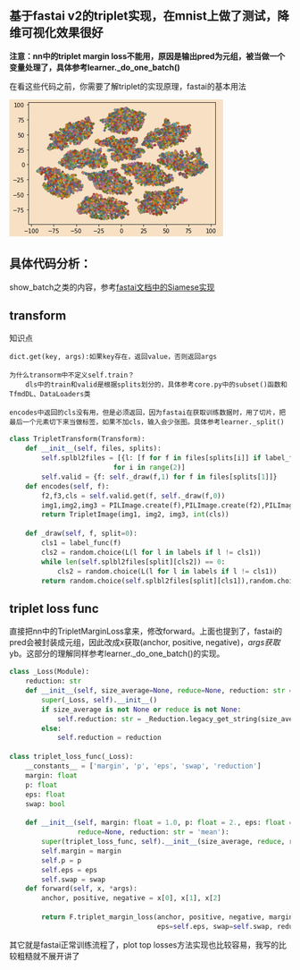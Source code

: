 ## 基于fastai v2的triplet实现，在mnist上做了测试，降维可视化效果很好


**注意：nn中的triplet margin loss不能用，原因是输出pred为元组，被当做一个变量处理了，具体参考learner._do_one_batch()**<br>

在看这些代码之前，你需要了解triplet的实现原理，fastai的基本用法<br>

![降维结果](Image.png)


## 具体代码分析：
show_batch之类的内容，参考[fastai文档中的Siamese实现](https://docs.fast.ai/tutorial.siamese.html)

## transform

知识点
    
    dict.get(key, args):如果key存在，返回value，否则返回args

    为什么transorm中不定义self.train？
        dls中的train和valid是根据splits划分的，具体参考core.py中的subset()函数和TfmdDL、DataLoaders类

    encodes中返回的cls没有用，但是必须返回，因为fastai在获取训练数据时，用了切片，把最后一个元素切下来当做标签，如果不加cls，输入会少张图。具体参考learner._split()


```python
class TripletTransform(Transform):
    def __init__(self, files, splits):
        self.splbl2files = [{l: [f for f in files[splits[i]] if label_func(f) == l] for l in labels}
                          for i in range(2)]
        self.valid = {f: self._draw(f,1) for f in files[splits[1]]}
    def encodes(self, f):
        f2,f3,cls = self.valid.get(f, self._draw(f,0))
        img1,img2,img3 = PILImage.create(f),PILImage.create(f2),PILImage.create(f3)
        return TripletImage(img1, img2, img3, int(cls))
    
    def _draw(self, f, split=0):
        cls1 = label_func(f)
        cls2 = random.choice(L(l for l in labels if l != cls1))
        while len(self.splbl2files[split][cls2]) == 0: 
            cls2 = random.choice(L(l for l in labels if l != cls1))
        return random.choice(self.splbl2files[split][cls1]),random.choice(self.splbl2files[split][cls2]),cls1
```


## triplet loss func
直接把nn中的TripletMarginLoss拿来，修改forward。上面也提到了，fastai的pred会被封装成元组，因此改成x获取(anchor, positive, negative)，*args获取*yb。这部分的理解同样参考learner._do_one_batch()的实现。

```python
class _Loss(Module):
    reduction: str
    def __init__(self, size_average=None, reduce=None, reduction: str = 'mean') -> None:
        super(_Loss, self).__init__()
        if size_average is not None or reduce is not None:
            self.reduction: str = _Reduction.legacy_get_string(size_average, reduce)
        else:
            self.reduction = reduction

class triplet_loss_func(_Loss):
    __constants__ = ['margin', 'p', 'eps', 'swap', 'reduction']
    margin: float
    p: float
    eps: float
    swap: bool

    def __init__(self, margin: float = 1.0, p: float = 2., eps: float = 1e-6, swap: bool = False, size_average=None,
                 reduce=None, reduction: str = 'mean'):
        super(triplet_loss_func, self).__init__(size_average, reduce, reduction)
        self.margin = margin
        self.p = p
        self.eps = eps
        self.swap = swap
    def forward(self, x, *args):
        anchor, positive, negative = x[0], x[1], x[2]
        
        return F.triplet_margin_loss(anchor, positive, negative, margin=self.margin, p=self.p,
                                     eps=self.eps, swap=self.swap, reduction=self.reduction)
```

其它就是fastai正常训练流程了，plot top losses方法实现也比较容易，我写的比较粗糙就不展开讲了